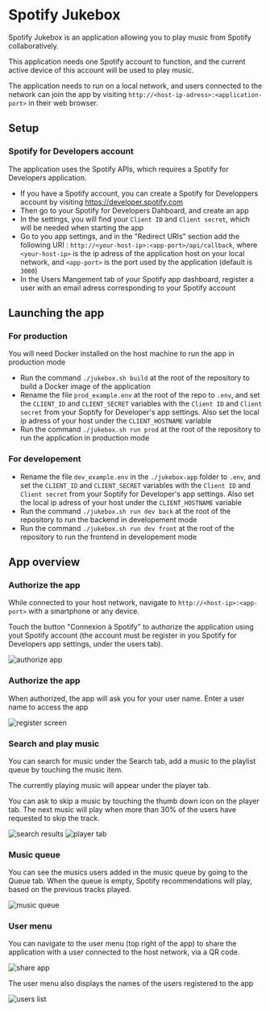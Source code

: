 # Spotify Jukebox
Spotify Jukebox is an application allowing you to play music from Spotify collaboratively.

This application needs one Spotify account to function, and the current active device of this account will be used to play music.

The application needs to run on a local network, and users connected to the network can join the app by visiting `http://<host-ip-adress>:<application-port>` in their web browser.

## Setup
### Spotify for Developers account
The application uses the Spotify APIs, which requires a Spotify for Developers application.
* If you have a Spotify account, you can create a Spotify for Developpers account by visiting https://developer.spotify.com
* Then go to your Spotify for Developers Dahboard, and create an app
* In the settings, you will find your `Client ID` and `Client secret`, which will be needed when starting the app
* Go to you app settings, and in the "Redirect URIs" section add the following URI : `http://<your-host-ip>:<app-port>/api/callback`, where `<your-host-ip>` is the ip adress of the application host on your local network, and `<app-port>` is the port used by the application (default is `3000`)
* In the Users Mangement tab of your Spotify app dashboard, register a user with an email adress corresponding to your Spotify account

## Launching the app
### For production
You will need Docker installed on the host machine to run the app in production mode
* Run the command `./jukebox.sh build` at the root of the repository to build a Docker image of the application
* Rename the file `prod_example.env` at the root of the repo to `.env`, and set the `CLIENT_ID` and `CLIENT_SECRET` variables with the `Client ID` and `Client secret` from your Soptify for Developer's app settings. Also set the local ip adress of your host under the `CLIENT_HOSTNAME` variable
* Run the command `./jukebox.sh run prod` at the root of the repository to run the application in production mode

### For developement
* Rename the file `dev_example.env` in the `./jukebox-app` folder to `.env`, and set the `CLIENT_ID` and `CLIENT_SECRET` variables with the `Client ID` and `Client secret` from your Soptify for Developer's app settings. Also set the local ip adress of your host under the `CLIENT_HOSTNAME` variable
* Run the command `./jukebox.sh run dev back` at the root of the repository to run the backend in developement mode
* Run the command `./jukebox.sh run dev front` at the root of the repository to run the frontend in developement mode

## App overview
### Authorize the app
While connected to your host network, navigate to `http://<host-ip>:<app-port>` with a smartphone or any device. 

Touch the button "Connexion à Spotify" to authorize the application using yout Spotify account (the account must be register in you Spotify for Developers app settings, under the users tab).

![authorize app](./docs/img/authorize-screen.jpeg)

### Authorize the app
When authorized, the app will ask you for your user name. Enter a user name to access the app

![register screen](./docs/img/register-screen.jpeg)

### Search and play music
You can search for music under the Search tab, add a music to the playlist queue by touching the music item. 

The currently playing music will appear under the player tab. 

You can ask to skip a music by touching the thumb down icon on the player tab. The next music will play when more than 30% of the users have requested to skip the track.

![search results](./docs/img/search-results.jpeg)
![player tab](./docs/img/player-tab.jpeg)

### Music queue
You can see the musics users added in the music queue by going to the Queue tab. When the queue is empty, Spotify recommendations will play, based on the previous tracks played.

![music queue](./docs/img/queue.jpeg)

### User menu

You can navigate to the user menu (top right of the app) to share the application with a user connected to the host network, via a QR code.

![share app](./docs/img/share-app.jpeg)

The user menu also displays the names of the users registered to the app


![users list](./docs/img/users-list.jpeg)
